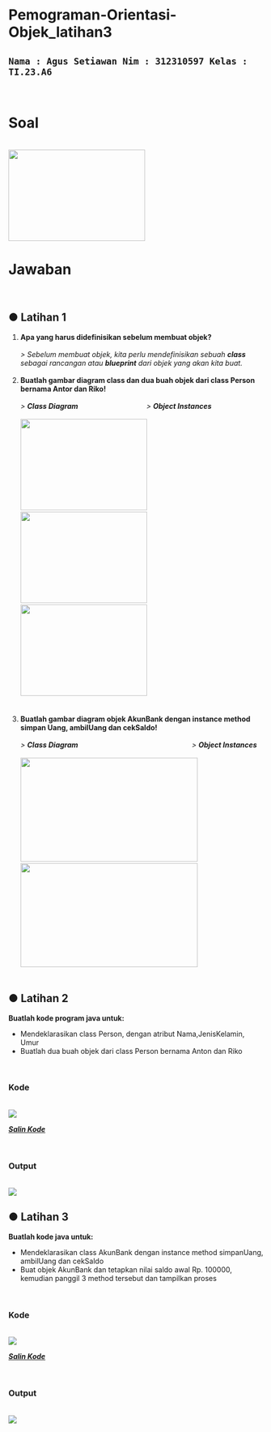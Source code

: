 # Pemograman-Orientasi-Objek_latihan3

## `Nama : Agus Setiawan Nim : 312310597 Kelas : TI.23.A6`


</br>

# Soal

</br>

<img src="Dokumentasi/Screenshot%20(12).png" height="180" width="270">


</br>

# Jawaban

</br>

## ● Latihan 1

<ol>
<li><strong>Apa yang harus didefinisikan sebelum membuat objek?</strong><br>
  <i><br> > Sebelum membuat objek, kita perlu mendefinisikan sebuah <b>class</b> sebagai rancangan atau <b>blueprint</b> dari objek yang akan kita buat.</i>
</li></br>
<li><strong>Buatlah gambar diagram class dan dua buah objek dari class Person bernama Antor dan Riko!</strong><br>
  <i><br> > <b>Class Diagram</b> &emsp; &emsp; &emsp; &emsp; &emsp; &nbsp; &nbsp; &emsp; &nbsp;  > <b>Object Instances</b></br></i>
  <br><img src="Dokumentasi/UML%20class%20-%20Page%201.png" height="180" width="250">       &emsp;        <img src="Dokumentasi/UML%20class%20-%20Page%201%20(3).png"   height="180" width="250">  <img src="Dokumentasi/UML%20class%20-%20Page%201%20(2).png" height="180" width="250"></li></br>
</li></br>
<li><strong>Buatlah gambar diagram objek AkunBank dengan instance method simpan Uang, ambilUang dan cekSaldo!</strong><br>
  <i><br> > <b>Class Diagram</b> &emsp; &emsp; &emsp; &emsp; &emsp; &nbsp; &nbsp; &emsp; &nbsp; &emsp; &emsp; &emsp; &emsp; &emsp;  > <b>Object Instances</b></br></i>
  </br><img src="Dokumentasi/UML%20class%20-%20Page%202.png" height="205" width="350"> &emsp; <img src="Dokumentasi/UML%20class%20-%20Page%203.png" height="205" width="350">
</li></br>
</ol>

## ● Latihan 2

**Buatlah kode program java untuk:**
* Mendeklarasikan class Person, dengan atribut Nama,JenisKelamin, Umur
* Buatlah dua buah objek dari class Person bernama Anton dan Riko

<br/>

### Kode

<br/>

<img src="Dokumentasi/code.png">

<a href=https://github.com/AgusSetiawn/Pemograman-Orientasi-Objek_latihan2/blob/5f23b0fa5be275f0e7c575a432315fa401aee66e/Kode%20Java/Person/Person.java><strong><i>Salin Kode</i></strong></a>

<br/>

### Output

<br/>

<img src="Dokumentasi/Screenshot%202024-10-09%20025202.png">

<br/>

## ● Latihan 3

**Buatlah kode java untuk:**
* Mendeklarasikan class AkunBank dengan instance method simpanUang, ambilUang dan cekSaldo
* Buat objek AkunBank dan tetapkan nilai saldo awal Rp. 100000, kemudian panggil 3 method tersebut dan tampilkan proses

<br/>

### Kode

<br/>

<img src="Dokumentasi/code2.png">

<a href=https://github.com/AgusSetiawn/Pemograman-Orientasi-Objek_latihan2/blob/main/Kode%20Java/AkunBank/AkunBank.java><strong><i>Salin Kode</i></strong></a>

<br/>

### Output

<br/>

<img src="Dokumentasi/Screenshot%202024-10-09%20025642.png">

<br/>
